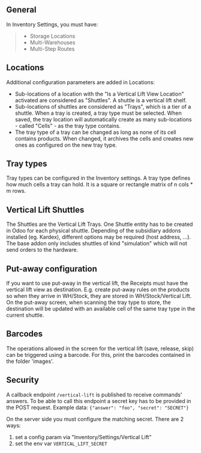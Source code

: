 ## General

In Inventory Settings, you must have:

> - Storage Locations
> - Multi-Warehouses
> - Multi-Step Routes

## Locations

Additional configuration parameters are added in Locations:

- Sub-locations of a location with the "Is a Vertical Lift View
  Location" activated are considered as "Shuttles". A shuttle is a
  vertical lift shelf.
- Sub-locations of shuttles are considered as "Trays", which is a tier
  of a shuttle. When a tray is created, a tray type must be selected.
  When saved, the tray location will automatically create as many
  sub-locations - called "Cells" - as the tray type contains.
- The tray type of a tray can be changed as long as none of its cell
  contains products. When changed, it archives the cells and creates new
  ones as configured on the new tray type.

## Tray types

Tray types can be configured in the Inventory settings. A tray type
defines how much cells a tray can hold. It is a square or rectangle
matrix of n cols \* m rows.

## Vertical Lift Shuttles

The Shuttles are the Vertical Lift Trays. One Shuttle entity has to be
created in Odoo for each physical shuttle. Depending of the subsidiary
addons installed (eg. Kardex), different options may be required (host
address, ...). The base addon only includes shuttles of kind
"simulation" which will not send orders to the hardware.

## Put-away configuration

If you want to use put-away in the vertical lift, the Receipts must have
the vertical lift view as destination. E.g. create put-away rules on the
products so when they arrive in WH/Stock, they are stored in
WH/Stock/Vertical Lift. On the put-away screen, when scanning the tray
type to store, the destination will be updated with an available cell of
the same tray type in the current shuttle.

## Barcodes

The operations allowed in the screen for the vertical lift (save,
release, skip) can be triggered using a barcode. For this, print the
barcodes contained in the folder 'images'.


## Security

A callback endpoint ``/vertical-lift`` is published to receive commands' answers.
To be able to call this endpoint a secret key has to be provided
in the POST request. Example data:  ``{"answer": "foo", "secret": "SECRET"}``

On the server side you must configure the matching secret.
There are 2 ways:

1. set a config param via "Inventory/Settings/Vertical Lift"
2. set the env var ``VERTICAL_LIFT_SECRET``
